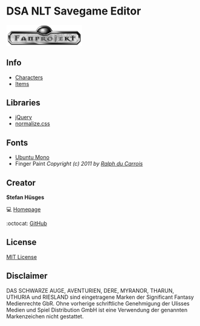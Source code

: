 DSA NLT Savegame Editor
=======================

<img src=fanprojekt.png width=200 />

## Info

* [Characters][3]
* [Items][4]

## Libraries
* [jQuery][5]
* [normalize.css][6]

## Fonts

* [Ubuntu Mono][7]
* Finger Paint _Copyright (c) 2011 by [Ralph du Carrois][8]_

## Creator

**Stefan Hüsges**

:computer: [Homepage][1]

:octocat: [GitHub][2]

## License

[MIT License](LICENSE)

## Disclaimer

DAS SCHWARZE AUGE, AVENTURIEN, DERE, MYRANOR, THARUN, UTHURIA und RIESLAND sind eingetragene Marken der Significant Fantasy Medienrechte GbR. Ohne vorherige schriftliche Genehmigung der Ulisses Medien und Spiel Distribution GmbH ist eine Verwendung der genannten Markenzeichen nicht gestattet.

[1]: http://www.mpcx.net
[2]: https://github.com/tronsha
[3]: http://nlt-hilfe.crystals-dsa-foren.de/page.php?25
[4]: http://nlt-hilfe.crystals-dsa-foren.de/page.php?24
[5]: http://jquery.com/
[6]: http://necolas.github.io/normalize.css/
[7]: http://font.ubuntu.com/
[8]: http://www.carrois.com/
